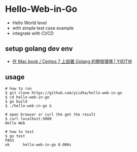 # Hello-Web-in-Go
- Hello World level
- with simple test case example
- integrate with CI/CD

## setup golang dev env
- [在 Mac book / Centos 7 上設置 Golang 的開發環境 | YIIDTW](https://yiidtw.github.io/blog/2018-05-23-golang-dev-setup/#more)

## usage
```
# how to run
$ git clone https://github.com/yiidtw/hello-web-in-go
$ cd hello-web-in-go
$ go build
$ ./hello-web-in-go &

# open browser or curl the get the result
$ curl localhost:5000
Hello Web

# how to test
$ go test
PASS
ok      hello-web-in-go 0.006s
```
